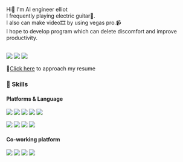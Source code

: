 <p>
  Hi👋 I'm AI engineer elliot<br/>
  I frequently playing electric guitar🎸. <br/>
  I also can make video🎞️ by using vegas pro.📹 <br/>
  I hope to develop program which can delete discomfort and improve productivity. <br/><br/>
</p>

<p>
  <a href="https://velog.io/@ksm0517/posts" target="_blank"><img src="https://img.shields.io/badge/Blog-DD0B78?style=flat-square&logo=GitHub%20Sponsors&logoColor=white"/></a>
  <a href="mailto:7tlsdlf@gmail.com" target="_blank"><img src="https://img.shields.io/badge/7tlsdlf@gmail.com-EA4335?style=flat-square&logo=Gmail&logoColor=white"/></a>
  <a href="https://www.facebook.com/ksm0517" target="_blank"><img src="https://img.shields.io/badge/Facebook-1877F2?style=flat-square&logo=facebook&logoColor=white"/></a>
<p>
  💬<a href='https://ksm0517.github.io/resume/' target="_blank">Click here</a> to approach my resume <br/>
</p>

</p>

### 💪 Skills
#### Platforms & Language
<p>
  <img src="https://img.shields.io/badge/PyTorch-EE4C2C?style=flat-square&logo=PyTorch&logoColor=white"/>
  <img src="https://img.shields.io/badge/OpenCV-27338e?style=flat-square&logo=OpenCV&logoColor=white"/>
  <img src="https://img.shields.io/badge/Numpy-777BB4?style=flat-square&logo=numpy&logoColor=white"/>
  <img src="https://img.shields.io/badge/Pandas-2C2D72?style=flat-square&logo=pandas&logoColor=white"/> 
  <img src="https://img.shields.io/badge/Open3D-2C2D72?style=flat-square&logo=pandas&logoColor=white"/> 
</p>
<p>
  <img src="https://img.shields.io/badge/C++-00599C?style=flat-square&logo=C%2B%2B&logoColor=white"/>
  <img src="https://img.shields.io/badge/Python-3776AB?style=flat-square&logo=python&logoColor=white"/>
  <img src="https://img.shields.io/badge/Java-007396?style=flat-square&logo=Java&logoColor=white"/>
  <img src="https://img.shields.io/badge/Flask-000000?style=flat-square&logo=flask&logoColor=white"/>
</p>

#### Co-working platform
<p>
  <img src="https://img.shields.io/badge/Linux-FCC624?style=flat-square&logo=linux&logoColor=black"/>
  <img src="https://img.shields.io/badge/Git-F05032?style=flat-square&logo=git&logoColor=white"/> 
  <img src="https://img.shields.io/badge/Notion-000000?style=flat-square&logo=notion&logoColor=white"/>
  <img src="https://img.shields.io/badge/Slack-4A154B?style=flat-square&logo=slack&logoColor=white"/>
</p>

<!--
**ksm0517/ksm0517** is a ✨ _special_ ✨ repository because its `README.md` (this file) appears on your GitHub profile.

Here are some ideas to get you started:

- 🔭 I’m currently working on ...
- 🌱 I’m currently learning ...
- 👯 I’m looking to collaborate on ...
- 🤔 I’m looking for help with ...
- 💬 Ask me about ...
- 📫 How to reach me: ...
- 😄 Pronouns: ...
- ⚡ Fun fact: ...
- 💖 🏄 ✨ ⛰ 
-->
